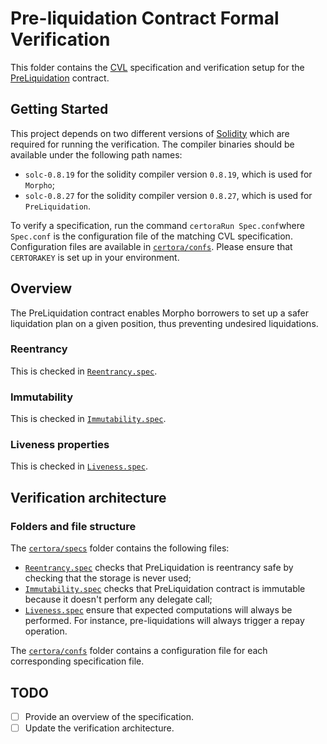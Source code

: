 # Pre-liquidation Contract Formal Verification

This folder contains the [CVL](https://docs.certora.com/en/latest/docs/cvl/index.html) specification and verification setup for the [PreLiquidation](../src/PreLiquidation.sol) contract.

## Getting Started

This project depends on two different versions of
[Solidity](https://soliditylang.org/) which are required for running the verification.
The compiler binaries should be available under the following
path names:

- `solc-0.8.19` for the solidity compiler version `0.8.19`, which is used for `Morpho`;
- `solc-0.8.27` for the solidity compiler version `0.8.27`, which is used for `PreLiquidation`.

To verify a specification, run the command `certoraRun Spec.conf`where `Spec.conf` is the configuration file of the matching CVL specification.
Configuration files are available in [`certora/confs`](confs).
Please ensure that `CERTORAKEY` is set up in your environment.

## Overview

The PreLiquidation contract enables Morpho borrowers to set up a safer liquidation plan on a given position, thus preventing undesired liquidations.

### Reentrancy

This is checked in [`Reentrancy.spec`](specs/Reentrancy.spec).

### Immutability

This is checked in [`Immutability.spec`](specs/Immutability.spec).

### Liveness properties

This is checked in [`Liveness.spec`](specs/Liveness.spec).

## Verification architecture

### Folders and file structure

The [`certora/specs`](specs) folder contains the following files:

- [`Reentrancy.spec`](specs/Reentrancy.spec) checks that PreLiquidation is reentrancy safe by checking that the storage is never used;
- [`Immutability.spec`](specs/Immutability.spec) checks that PreLiquidation contract is immutable because it doesn't perform any delegate call;
- [`Liveness.spec`](specs/Liveness.spec) ensure that expected computations will always be performed.
  For instance, pre-liquidations will always trigger a repay operation.

The [`certora/confs`](confs) folder contains a configuration file for each corresponding specification file.

## TODO

- [ ] Provide an overview of the specification.
- [ ] Update the verification architecture.
